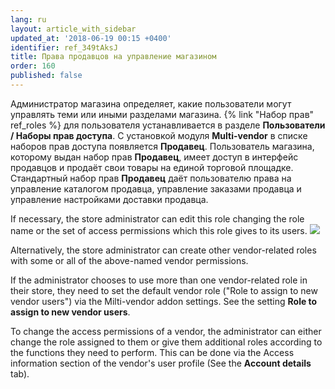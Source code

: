 ```yaml
---
lang: ru
layout: article_with_sidebar
updated_at: '2018-06-19 00:15 +0400'
identifier: ref_349tAksJ
title: Права продавцов на управление магазином
order: 160
published: false
---
```

Администратор магазина определяет, какие пользователи могут управлять теми или иными разделами магазина. {% link "Набор прав" ref_roles %} для пользователя устанавливается в разделе **Пользователи / Наборы прав доступа**. С установкой модуля **Multi-vendor** в списке наборов прав доступа появляется **Продавец**. Пользователь магазина, которому выдан набор прав **Продавец**, имеет доступ в интерфейс продавцов и продаёт свои товары на единой торговой площадке. Стандартный набор прав **Продавец** даёт пользователю права на управление каталогом продавца, управление заказами продавца и управление настройками доставки продавца.
    
If necessary, the store administrator can edit this role changing the role name or the set of access permissions which this role gives to its users. 
    ![]({{site.baseurl}}/attachments/8749416/8717112.png)
    
Alternatively, the store administrator can create other vendor-related roles with some or all of the above-named vendor permissions.

If the administrator chooses to use more than one vendor-related role in their store, they need to set the default vendor role ("Role to assign to new vendor users") via the Milti-vendor addon settings. See the setting **Role to assign to new vendor users**.

To change the access permissions of a vendor, the administrator can either change the role assigned to them or give them additional roles according to the functions they need to perform. This can be done via the Access information section of the vendor's user profile (See the **Account details** tab).
